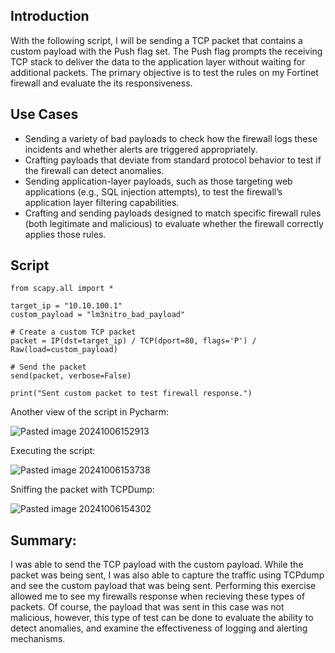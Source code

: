 ## Introduction

With the following script, I will be sending a TCP packet that contains a custom payload with the Push flag set. The Push flag prompts the receiving TCP stack to deliver the data to the application layer without waiting for additional packets. The primary objective is to test the rules on my Fortinet firewall and evaluate the its responsiveness. 

## Use Cases

+ Sending a variety of bad payloads to check how the firewall logs these incidents and whether alerts are triggered appropriately.
+ Crafting payloads that deviate from standard protocol behavior  to test if the firewall can detect anomalies.
+ Sending application-layer payloads, such as those targeting web applications (e.g., SQL injection attempts), to test the firewall’s application layer filtering capabilities.
+ Crafting and sending payloads designed to match specific firewall rules (both legitimate and malicious) to evaluate whether the firewall correctly applies those rules.

## Script

```
from scapy.all import *  
  
target_ip = "10.10.100.1"  
custom_payload = "lm3nitro_bad_payload"  
  
# Create a custom TCP packet  
packet = IP(dst=target_ip) / TCP(dport=80, flags='P') / Raw(load=custom_payload)  
  
# Send the packet  
send(packet, verbose=False)  
  
print("Sent custom packet to test firewall response.")
```

Another view of the script in Pycharm:

![Pasted image 20241006152913](https://github.com/user-attachments/assets/c8aed9b8-91fb-4543-91bc-013fc9b30d06)

Executing the script:

![Pasted image 20241006153738](https://github.com/user-attachments/assets/0eb834a9-e7ee-4ed2-b9a0-7526955ce8e2)

Sniffing the packet with TCPDump:

![Pasted image 20241006154302](https://github.com/user-attachments/assets/d3929b8b-ebff-47cd-b5b2-85b37895235f)

## Summary:

I was able to send the TCP payload with the custom payload. While the packet was being sent, I was also able to capture the traffic using TCPdump and see the custom payload that was being sent. Performing this exercise allowed me to see my firewalls response when recieving these types of packets. Of course, the payload that was sent in this case was not malicious, however, this type of test can be done to evaluate the ability to detect anomalies, and examine the effectiveness of logging and alerting mechanisms.  

